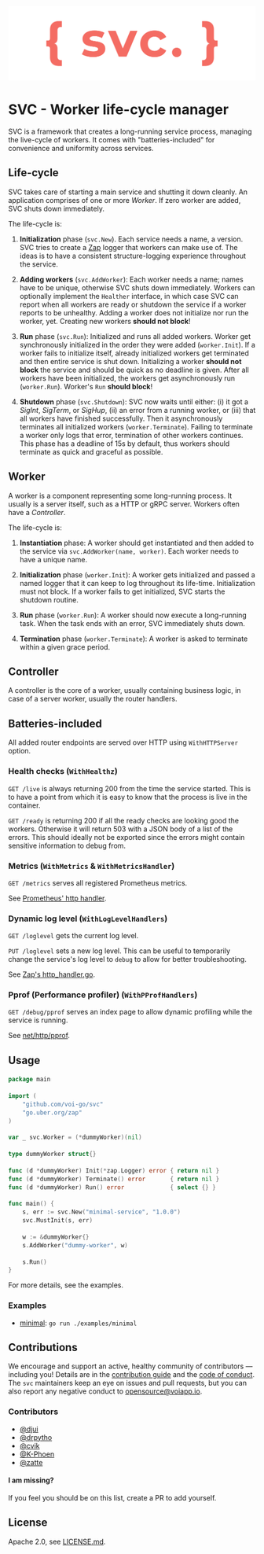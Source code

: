 
![SVC logo](logo.svg)

# SVC - Worker life-cycle manager

SVC is a framework that creates a long-running service process, managing the
live-cycle of workers. It comes with "batteries-included" for convenience and
uniformity across services.


## Life-cycle

SVC takes care of starting a main service and shutting it down cleanly. An
application comprises of one or more _Worker_. If zero worker are added, SVC
shuts down immediately.

The life-cycle is:

1. **Initialization** phase (`svc.New`). Each service needs a name, a version.
SVC tries to create a [Zap](https://github.com/uber-go/zap) logger that workers
can make use of. The ideas is to have a consistent structure-logging experience
throughout the service.

2. **Adding workers** (`svc.AddWorker`): Each worker needs a name; names have to
be unique, otherwise SVC shuts down immediately. Workers can optionally
implement the `Healther` interface, in which case SVC can report when all
workers are ready or shutdown the service if a worker reports to be unhealthy.
Adding a worker does not initialize nor run the worker, yet. Creating new
workers **should not block**!

3. **Run** phase (`svc.Run`): Initialized and runs all added workers. Worker get
synchronously initialized in the order they were added (`worker.Init`). If a
worker fails to initialize itself, already initialized workers get terminated
and then entire service is shut down. Initializing a worker **should not block**
the service and should be quick as no deadline is given. After all workers have
been initialized, the workers get asynchronously run (`worker.Run`). Worker's
`Run` **should block**! 

4. **Shutdown** phase (`svc.Shutdown`): SVC now waits until either: (i) it
got a _SigInt_, _SigTerm_, or _SigHup_, (ii) an error from a running worker, or
(iii) that all workers have finished successfully. Then it asynchronously
terminates all initialized workers (`worker.Terminate`). Failing to terminate a
worker only logs that error, termination of other workers continues. This phase
has a deadline of 15s by default, thus workers should terminate as quick and 
graceful as possible.


## Worker

A worker is a component representing some long-running process. It usually is a
server itself, such as a HTTP or gRPC server. Workers often have a _Controller_.

The life-cycle is:

1. **Instantiation** phase: A worker should get instantiated and then added to
the service via `svc.AddWorker(name, worker)`. Each worker needs to have a
unique name. 

2. **Initialization** phase (`worker.Init`): A worker gets initialized and
passed a named logger that it can keep to log throughout its life-time. 
Initialization must not block. If a worker fails to get initialized, SVC starts
the shutdown routine.

3. **Run** phase (`worker.Run`): A worker should now execute a long-running
task. When the task ends with an error, SVC immediately shuts down.

4. **Termination** phase (`worker.Terminate`): A worker is asked to terminate
within a given grace period. 


## Controller

A controller is the core of a worker, usually containing business logic, in case
of a server worker, usually the router handlers.


## Batteries-included

All added router endpoints are served over HTTP using `WithHTTPServer` option.


### Health checks (`WithHealthz`)

`GET /live` is always returning 200 from the time the service started. This is
to have a point from which it is easy to know that the process is live in the
container.

`GET /ready` is returning 200 if all the ready checks are looking good the
workers. Otherwise it will return 503 with a JSON body of a list of the errors.
This should ideally not be exported since the errors might contain sensitive
information to debug from.


### Metrics (`WithMetrics` & `WithMetricsHandler`)

`GET /metrics` serves all registered Prometheus metrics.

See [Prometheus' http handler](https://godoc.org/github.com/prometheus/client_golang/prometheus/promhttp#Handler).


### Dynamic log level (`WithLogLevelHandlers`)

`GET /loglevel` gets the current log level.

`PUT /loglevel` sets a new log level. This can be useful to temporarily change
the service's log level to `debug` to allow for better troubleshooting.

See [Zap's http_handler.go](https://github.com/uber-go/zap/blob/master/http_handler.go).


### Pprof (Performance profiler) (`WithPProfHandlers`)

`GET /debug/pprof` serves an index page to allow dynamic profiling while the
service is running.

See [net/http/pprof](https://godoc.org/net/http/pprof).


## Usage

```go
package main

import (
	"github.com/voi-go/svc"
	"go.uber.org/zap"
)

var _ svc.Worker = (*dummyWorker)(nil)

type dummyWorker struct{}

func (d *dummyWorker) Init(*zap.Logger) error { return nil }
func (d *dummyWorker) Terminate() error       { return nil }
func (d *dummyWorker) Run() error             { select {} }

func main() {
	s, err := svc.New("minimal-service", "1.0.0")
	svc.MustInit(s, err)

	w := &dummyWorker{}
	s.AddWorker("dummy-worker", w)

	s.Run()
}

```

For more details, see the examples.

### Examples

- [minimal](./examples/minimal/main.go): `go run ./examples/minimal`


## Contributions

We encourage and support an active, healthy community of contributors &mdash;
including you! Details are in the [contribution guide](CONTRIBUTING.md) and
the [code of conduct](CODE_OF_CONDUCT.md). The `svc` maintainers keep an eye on
issues and pull requests, but you can also report any negative conduct to
opensource@voiapp.io.

### Contributors

- [@djui](https://github.com/djui)
- [@drpytho](https://github.com/drpytho)
- [@cvik](https://github.com/cvik)
- [@K-Phoen](https://github.com/K-Phoen)
- [@zatte](https://github.com/zatte)

#### I am missing?
If you feel you should be on this list, create a PR to add yourself. 

## License

Apache 2.0, see [LICENSE.md](LICENSE.md).

